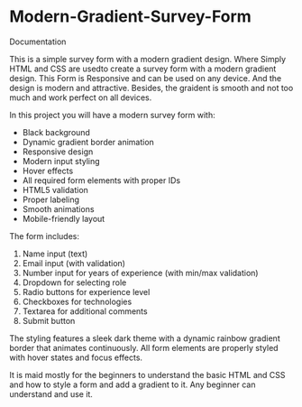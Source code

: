 # Modern-Gradient-Survey-Form

Documentation

This is a simple survey form with a modern gradient design.
Where Simply HTML and CSS are usedto create a survey form with a modern gradient design.
This Form is Responsive and can be used on any device. And the design is modern and attractive. Besides, the graident is smooth and not too much and work perfect on all devices.


In this project you will have a modern survey form with:
- Black background
- Dynamic gradient border animation
- Responsive design
- Modern input styling
- Hover effects
- All required form elements with proper IDs
- HTML5 validation
- Proper labeling
- Smooth animations
- Mobile-friendly layout

The form includes:
1. Name input (text)
2. Email input (with validation)
3. Number input for years of experience (with min/max validation)
4. Dropdown for selecting role
5. Radio buttons for experience level
6. Checkboxes for technologies
7. Textarea for additional comments
8. Submit button

The styling features a sleek dark theme with a dynamic rainbow gradient border that animates continuously. All form elements are properly styled with hover states and focus effects.

It is maid mostly for the beginners to understand the basic HTML and CSS and how to style a form and add a gradient to it. Any beginner can understand and use it.

